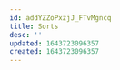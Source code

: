 ```yaml
---
id: addYZZoPxzjJ_FTvMgncq
title: Sorts
desc: ''
updated: 1643723096357
created: 1643723096357
---
```


